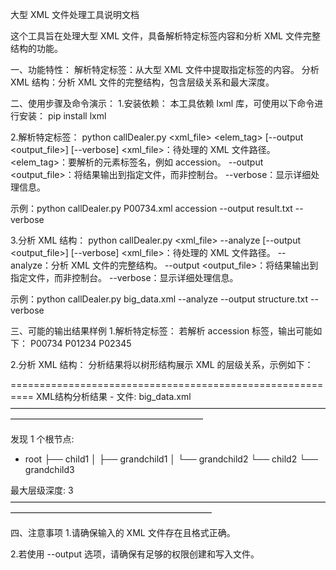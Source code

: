 大型 XML 文件处理工具说明文档

这个工具旨在处理大型 XML 文件，具备解析特定标签内容和分析 XML 文件完整结构的功能。


一、功能特性：
解析特定标签：从大型 XML 文件中提取指定标签的内容。
分析 XML 结构：分析 XML 文件的完整结构，包含层级关系和最大深度。



二、使用步骤及命令演示：
1.安装依赖：
本工具依赖 lxml 库，可使用以下命令进行安装：
pip install lxml

2.解析特定标签：
python callDealer.py <xml_file> <elem_tag> [--output <output_file>] [--verbose]
<xml_file>：待处理的 XML 文件路径。
<elem_tag>：要解析的元素标签名，例如 accession。
--output <output_file>：将结果输出到指定文件，而非控制台。
--verbose：显示详细处理信息。

示例：python callDealer.py P00734.xml accession --output result.txt --verbose


3.分析 XML 结构：
python callDealer.py <xml_file> --analyze [--output <output_file>] [--verbose]
<xml_file>：待处理的 XML 文件路径。
--analyze：分析 XML 文件的完整结构。
--output <output_file>：将结果输出到指定文件，而非控制台。
--verbose：显示详细处理信息。

示例：python callDealer.py big_data.xml --analyze --output structure.txt --verbose



三、可能的输出结果样例
1.解析特定标签：
若解析 accession 标签，输出可能如下：
P00734
P01234
P02345

2.分析 XML 结构：
分析结果将以树形结构展示 XML 的层级关系，示例如下：

==========================================================
XML结构分析结果 - 文件: big_data.xml
——————————————————————————————————————————————————————————

发现 1 个根节点:
  - root
    ├── child1
    │   ├── grandchild1
    │   └── grandchild2
    └── child2
        └── grandchild3

最大层级深度: 3
———————————————————————————————————————————————————————————



四、注意事项
1.请确保输入的 XML 文件存在且格式正确。

2.若使用 --output 选项，请确保有足够的权限创建和写入文件。
